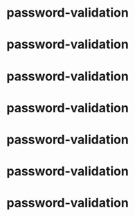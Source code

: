 # password-validation
# password-validation
# password-validation
# password-validation
# password-validation
# password-validation
# password-validation
